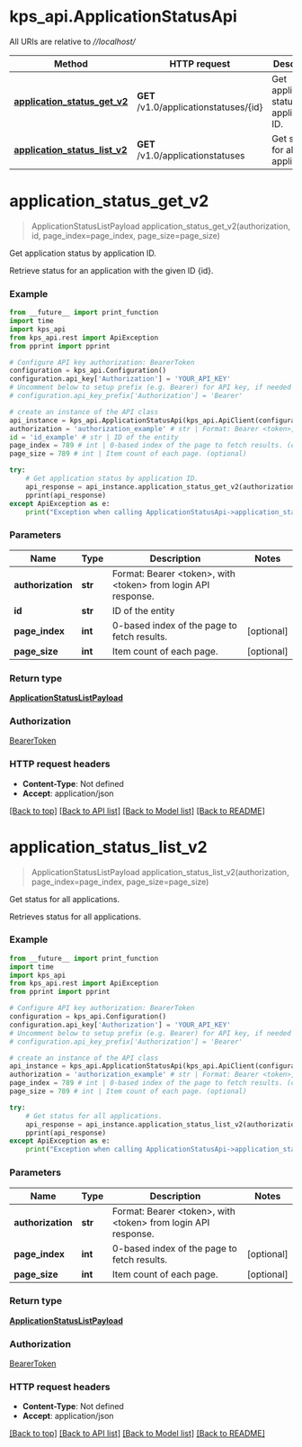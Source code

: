 # kps_api.ApplicationStatusApi

All URIs are relative to *//localhost/*

Method | HTTP request | Description
------------- | ------------- | -------------
[**application_status_get_v2**](ApplicationStatusApi.md#application_status_get_v2) | **GET** /v1.0/applicationstatuses/{id} | Get application status by application ID.
[**application_status_list_v2**](ApplicationStatusApi.md#application_status_list_v2) | **GET** /v1.0/applicationstatuses | Get status for all applications.

# **application_status_get_v2**
> ApplicationStatusListPayload application_status_get_v2(authorization, id, page_index=page_index, page_size=page_size)

Get application status by application ID.

Retrieve status for an application with the given ID {id}.

### Example
```python
from __future__ import print_function
import time
import kps_api
from kps_api.rest import ApiException
from pprint import pprint

# Configure API key authorization: BearerToken
configuration = kps_api.Configuration()
configuration.api_key['Authorization'] = 'YOUR_API_KEY'
# Uncomment below to setup prefix (e.g. Bearer) for API key, if needed
# configuration.api_key_prefix['Authorization'] = 'Bearer'

# create an instance of the API class
api_instance = kps_api.ApplicationStatusApi(kps_api.ApiClient(configuration))
authorization = 'authorization_example' # str | Format: Bearer <token>, with <token> from login API response.
id = 'id_example' # str | ID of the entity
page_index = 789 # int | 0-based index of the page to fetch results. (optional)
page_size = 789 # int | Item count of each page. (optional)

try:
    # Get application status by application ID.
    api_response = api_instance.application_status_get_v2(authorization, id, page_index=page_index, page_size=page_size)
    pprint(api_response)
except ApiException as e:
    print("Exception when calling ApplicationStatusApi->application_status_get_v2: %s\n" % e)
```

### Parameters

Name | Type | Description  | Notes
------------- | ------------- | ------------- | -------------
 **authorization** | **str**| Format: Bearer &lt;token&gt;, with &lt;token&gt; from login API response. | 
 **id** | **str**| ID of the entity | 
 **page_index** | **int**| 0-based index of the page to fetch results. | [optional] 
 **page_size** | **int**| Item count of each page. | [optional] 

### Return type

[**ApplicationStatusListPayload**](ApplicationStatusListPayload.md)

### Authorization

[BearerToken](../README.md#BearerToken)

### HTTP request headers

 - **Content-Type**: Not defined
 - **Accept**: application/json

[[Back to top]](#) [[Back to API list]](../README.md#documentation-for-api-endpoints) [[Back to Model list]](../README.md#documentation-for-models) [[Back to README]](../README.md)

# **application_status_list_v2**
> ApplicationStatusListPayload application_status_list_v2(authorization, page_index=page_index, page_size=page_size)

Get status for all applications.

Retrieves status for all applications.

### Example
```python
from __future__ import print_function
import time
import kps_api
from kps_api.rest import ApiException
from pprint import pprint

# Configure API key authorization: BearerToken
configuration = kps_api.Configuration()
configuration.api_key['Authorization'] = 'YOUR_API_KEY'
# Uncomment below to setup prefix (e.g. Bearer) for API key, if needed
# configuration.api_key_prefix['Authorization'] = 'Bearer'

# create an instance of the API class
api_instance = kps_api.ApplicationStatusApi(kps_api.ApiClient(configuration))
authorization = 'authorization_example' # str | Format: Bearer <token>, with <token> from login API response.
page_index = 789 # int | 0-based index of the page to fetch results. (optional)
page_size = 789 # int | Item count of each page. (optional)

try:
    # Get status for all applications.
    api_response = api_instance.application_status_list_v2(authorization, page_index=page_index, page_size=page_size)
    pprint(api_response)
except ApiException as e:
    print("Exception when calling ApplicationStatusApi->application_status_list_v2: %s\n" % e)
```

### Parameters

Name | Type | Description  | Notes
------------- | ------------- | ------------- | -------------
 **authorization** | **str**| Format: Bearer &lt;token&gt;, with &lt;token&gt; from login API response. | 
 **page_index** | **int**| 0-based index of the page to fetch results. | [optional] 
 **page_size** | **int**| Item count of each page. | [optional] 

### Return type

[**ApplicationStatusListPayload**](ApplicationStatusListPayload.md)

### Authorization

[BearerToken](../README.md#BearerToken)

### HTTP request headers

 - **Content-Type**: Not defined
 - **Accept**: application/json

[[Back to top]](#) [[Back to API list]](../README.md#documentation-for-api-endpoints) [[Back to Model list]](../README.md#documentation-for-models) [[Back to README]](../README.md)


